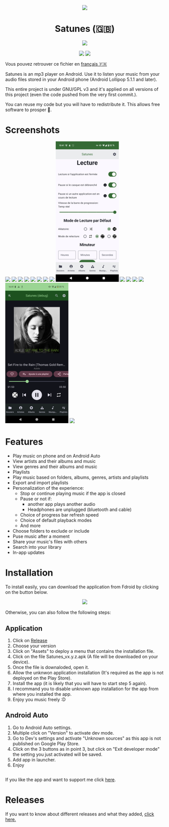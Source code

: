 <p align="center">
  <img src="fastlane/metadata/android/en-US/images/icon.png" width="200">
</p>

<h1 align="center">Satunes (🇬🇧)</h1>
<p align="center">
  <a href="https://github.com/antoinepirlot/Satunes/releases/latest">
    <img src="https://img.shields.io/github/release/antoinepirlot/Satunes.svg?logo=github">
  </a>
</p>
<p align="center">
  <a href="https://f-droid.org/app/io.github.antoinepirlot.satunes"><img src="https://fdroid.gitlab.io/artwork/badge/get-it-on.png" width="200"></a>
  <a href="https://github.com/antoinepirlot/Satunes/releases"><img src="https://raw.githubusercontent.com/NeoApplications/Neo-Backup/034b226cea5c1b30eb4f6a6f313e4dadcbb0ece4/badge_github.png" width="200"></a>
</p>

Vous pouvez retrouver ce fichier en [français 🇫🇷](README.md)

Satunes is an mp3 player on Android. Use it to listen your music from your audio files stored in your
Android phone (Android Lollipop 5.1.1 and later).

This entire project is under GNU/GPL v3 and it's applied on all versions of this project (even the
code pushed from the very first commit.).

You can reuse my code but you will have to redistribute it. This allows free software to prosper 🗽.

# Screenshots

<p>
    <img src="fastlane/metadata/android/en-US/images/phoneScreenshots/1.png" width = "200">
    <img src="fastlane/metadata/android/en-US/images/phoneScreenshots/2.png" width = "200">
    <img src="fastlane/metadata/android/en-US/images/phoneScreenshots/3.png" width = "200">
    <img src="fastlane/metadata/android/en-US/images/phoneScreenshots/4.png" width = "200">
    <img src="fastlane/metadata/android/en-US/images/phoneScreenshots/5.png" width = "200">
    <img src="fastlane/metadata/android/en-US/images/phoneScreenshots/6.png" width = "200">
    <img src="fastlane/metadata/android/en-US/images/phoneScreenshots/7.png" width = "200">
    <img src="fastlane/metadata/android/en-US/images/phoneScreenshots/8.png" width = "200">
    <img src="fastlane/metadata/android/en-US/images/phoneScreenshots/9.png" width = "200">
    <img src="fastlane/metadata/android/en-US/images/phoneScreenshots/10.png" width = "200">
    <img src="fastlane/metadata/android/en-US/images/phoneScreenshots/11.png" width = "200">
    <img src="fastlane/metadata/android/en-US/images/phoneScreenshots/12.png" width = "200">
    <img src="fastlane/metadata/android/en-US/images/phoneScreenshots/13.png" width = "200">
    <img src="fastlane/metadata/android/en-US/images/phoneScreenshots/14.png" width = "200">
    <img src="fastlane/metadata/android/en-US/images/phoneScreenshots/15.png" width = "200">
</p>

# Features

* Play music on phone and on Android Auto
* View artists and their albums and music
* View genres and their albums and music
* Playlists
* Play music based on folders, albums, genres, artists and playlists
* Export and import playlists
* Personalization of the experience:
    * Stop or continue playing music if the app is closed
    * Pause or not if:
        * another app plays another audio
        * Headphones are unplugged (bluetooth and cable)
    * Choice of progress bar refresh speed
    * Choice of default playback modes
    * And more
* Choose folders to exclude or include
* Puse music after a moment
* Share your music's files with others
* Search into your library
* In-app updates

# Installation

To install easily, you can download the application from Fdroid by clicking on the button below.
<p align="center">
  <a href="https://f-droid.org/app/io.github.antoinepirlot.satunes"><img src="https://fdroid.gitlab.io/artwork/badge/get-it-on.png" width="150"></a>
</p>

Otherwise, you can also follow the following steps:

## Application

1) Click on [Release](https://github.com/antoinepirlot/Satunes/releases)
2) Choose your version
3) Click on "Assets" to deploy a menu that contains the installation file.
4) Click on the file Satunes_vx.y.z.apk (A file will be downloaded on your device).
5) Once the file is downaloded, open it.
6) Allow the unknwon application installation (It's required as the app is not deployed on the Play
   Store).
7) Install the app (it is likely that you will have to start step 5 again).
9) I recommand you to disable unknown app installation for the app from where you installed the app.
10) Enjoy you music freely :D

## Android Auto

1) Go to Android Auto settings.
2) Multiple click on "Version" to activate dev mode.
3) Go to Dev's settings and activate "Unknown sources" as this app is not published on Google Play
   Store.
4) Click on the 3 buttons as in point 3, but click on "Exit developer mode" the setting you just
   activated will be saved.
5) Add app in launcher.
6) Enjoy

##

If you like the app and want to support me click [here](https://tipeee.com/antoinepirlot).

# Releases

If you want to know about different releases and what they added, [click here.](RELEASES_EN.md)
